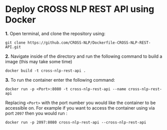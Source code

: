 # Deploy CROSS NLP REST API using Docker #


**1.** Open terminal, and clone the repository using:

	git clone https://github.com/CROSS-NLP/Dockerfile-CROSS-NLP-REST-API.git


**2.** Navigate inside of the directory and run the following command to build a image (this may take some time)

	docker build -t cross-nlp-rest-api .
  

**3.** To run the container enter the following command: 

	docker run -p <Port>:8080 -t cross-nlp-rest-api --name cross-nlp-rest-api

Replacing  `<Port>` with the port number you would like the container to be accessible on. For example if you want to access the container using via port `2097` then you would run :

	docker run -p 2097:8080 cross-nlp-rest-api --cross-nlp-rest-api


